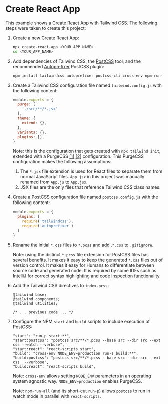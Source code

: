 # Create React App

This example shows a [Create React App](https://create-react-app.dev/) with Tailwind CSS. The following steps were taken to create this project:

1. Create a new Create React App:
    ```sh
    npx create-react-app <YOUR_APP_NAME>
    cd <YOUR_APP_NAME>
    ```
2. Add dependencies of Tailwind CSS, the [PostCSS](https://github.com/postcss/postcss) tool, and the recommended [Autoprefixer](https://autoprefixer.github.io/) PostCSS plugin: 
    ```sh
    npm install tailwindcss autoprefixer postcss-cli cross-env npm-run-all --save-dev
    ```
3. Create a Tailwind CSS configuration file named `tailwind.config.js` with the following content:
    ```js
    module.exports = {
      purge: [
        './src/**/*.jsx'
      ],
      theme: {
        extend: {},
      },
      variants: {},
      plugins: [],
    }
    ```
    Note: this is the configuration that gets created with `npx tailwind init`, extended with a PurgeCSS [[1]](https://tailwindcss.com/docs/controlling-file-size) [[2]](https://purgecss.com/) configuration. This PurgeCSS configuration makes the following assumptions:
    1. The `*.jsx` file extension is used for React files to separate them from normal JavaScript files. `App.jsx` in this project was manually renamed from `App.js` to `App.jsx`.
    2. JSX files are the only files that reference Tailwind CSS class names.
4. Create a PostCSS configuration file named `postcss.config.js` with the following content:
    ```js
    module.exports = {
      plugins: [
        require('tailwindcss'),
        require('autoprefixer')
      ]
    }
    ```
5. Rename the initial `*.css` files to `*.pcss` and add .`*.css` to `.gitignore`.

    Note: using the distinct `*.pcss` file extension for PostCSS files has several benefits. It makes it easy to keep the generated `*.css` files out of version control. It makes it easy for Humans to differentiate between source code and generated code. It is required by some IDEs such as IntelliJ for correct syntax highlighting and code inspection functionality.
6. Add the Tailwind CSS directives to `index.pcss`:
    ```pcss
   @tailwind base;
   @tailwind components;
   @tailwind utilities;
   
   /* ... previous code ... */
   ``` 
7. Configure the NPM `start` and `build` scripts to include execution of PostCSS:
    ```
    "start": "run-p start:**",
    "start:postcss": "postcss src/**/*.pcss --base src --dir src --ext css --watch --verbose",
    "start:react": "react-scripts start",
    "build": "cross-env NODE_ENV=production run-s build:**",
    "build:postcss": "postcss src/**/*.pcss --base src --dir src --ext css  --verbose",
    "build:react": "react-scripts build",
    ```
   Note: `cross-env` allows setting `NODE_ENV` parameters in an operating system agnostic way. `NODE_ENV=production` enables PurgeCSS. 
   
   Note: `npm-run-all` (and its short-cut `run-p`) allows `postcss` to run in watch mode in parallel with `react-scripts`.
